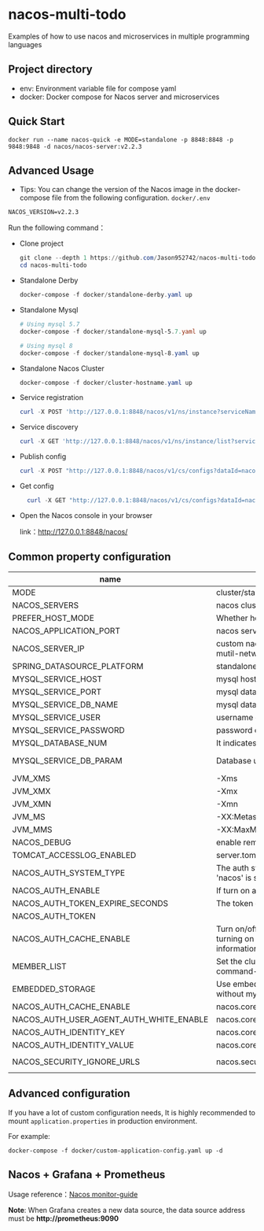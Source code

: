 # nacos-multi-todo
Examples of how to use nacos and microservices in multiple programming languages

## Project directory

* env: Environment variable file for compose yaml
* docker: Docker compose for Nacos server and microservices

## Quick Start

```shell
docker run --name nacos-quick -e MODE=standalone -p 8848:8848 -p 9848:9848 -d nacos/nacos-server:v2.2.3
```

## Advanced Usage

* Tips: You can change the version of the Nacos image in the docker-compose file from the following configuration.
  `docker/.env`

```dotenv
NACOS_VERSION=v2.2.3
```

Run the following command：

* Clone project

  ```powershell
  git clone --depth 1 https://github.com/Jason952742/nacos-multi-todo
  cd nacos-multi-todo
  ```

* Standalone Derby

  ```powershell
  docker-compose -f docker/standalone-derby.yaml up
  ```
* Standalone Mysql

  ```powershell
  # Using mysql 5.7
  docker-compose -f docker/standalone-mysql-5.7.yaml up

  # Using mysql 8
  docker-compose -f docker/standalone-mysql-8.yaml up
  ```

* Standalone Nacos Cluster

  ```powershell
  docker-compose -f docker/cluster-hostname.yaml up 
  ```

* Service registration

  ```powershell
  curl -X POST 'http://127.0.0.1:8848/nacos/v1/ns/instance?serviceName=nacos.naming.serviceName&ip=20.18.7.10&port=8080'

  ```

* Service discovery

    ```powershell
    curl -X GET 'http://127.0.0.1:8848/nacos/v1/ns/instance/list?serviceName=nacos.naming.serviceName'
    ```

* Publish config

  ```powershell
  curl -X POST "http://127.0.0.1:8848/nacos/v1/cs/configs?dataId=nacos.cfg.dataId&group=test&content=helloWorld"
  ```

* Get config

  ```powershell
    curl -X GET "http://127.0.0.1:8848/nacos/v1/cs/configs?dataId=nacos.cfg.dataId&group=test"
  ```


* Open the Nacos console in your browser

  link：http://127.0.0.1:8848/nacos/

## Common property configuration

| name                                     | description                                                                                                                       | option                                                                                                                                                                                |
|------------------------------------------|-----------------------------------------------------------------------------------------------------------------------------------|---------------------------------------------------------------------------------------------------------------------------------------------------------------------------------------|
| MODE                                     | cluster/standalone                                                                                                                | cluster/standalone default **cluster**                                                                                                                                                |
| NACOS_SERVERS                            | nacos cluster address                                                                                                             | eg. ip1:port1 ip2:port2 ip3:port3                                                                                                                                                     |
| PREFER_HOST_MODE                         | Whether hostname are supported                                                                                                    | hostname/ip default **ip**                                                                                                                                                            |
| NACOS_APPLICATION_PORT                   | nacos server port                                                                                                                 | default **8848**                                                                                                                                                                      |
| NACOS_SERVER_IP                          | custom nacos server ip when network was mutil-network                                                                             |                                                                                                                                                                                       |
| SPRING_DATASOURCE_PLATFORM               | standalone support mysql                                                                                                          | mysql / empty default empty                                                                                                                                                           |
| MYSQL_SERVICE_HOST                       | mysql  host                                                                                                                       |                                                                                                                                                                                       |
| MYSQL_SERVICE_PORT                       | mysql  database port                                                                                                              | default : **3306**                                                                                                                                                                    |
| MYSQL_SERVICE_DB_NAME                    | mysql  database name                                                                                                              |                                                                                                                                                                                       |
| MYSQL_SERVICE_USER                       | username of  database                                                                                                             |                                                                                                                                                                                       |
| MYSQL_SERVICE_PASSWORD                   | password of  database                                                                                                             |                                                                                                                                                                                       |
| MYSQL_DATABASE_NUM                       | It indicates the number of database                                                                                               | default :**1**                                                                                                                                                                        |
| MYSQL_SERVICE_DB_PARAM                   | Database url parameter                                                                                                            | default :**characterEncoding=utf8&connectTimeout=1000&socketTimeout=3000&autoReconnect=true&useSSL=false**                                                                            |
| JVM_XMS                                  | -Xms                                                                                                                              | default :1g                                                                                                                                                                           |
| JVM_XMX                                  | -Xmx                                                                                                                              | default :1g                                                                                                                                                                           |
| JVM_XMN                                  | -Xmn                                                                                                                              | default :512m                                                                                                                                                                         |
| JVM_MS                                   | -XX:MetaspaceSize                                                                                                                 | default :128m                                                                                                                                                                         |
| JVM_MMS                                  | -XX:MaxMetaspaceSize                                                                                                              | default :320m                                                                                                                                                                         |
| NACOS_DEBUG                              | enable remote debug                                                                                                               | y/n default :n                                                                                                                                                                        |
| TOMCAT_ACCESSLOG_ENABLED                 | server.tomcat.accesslog.enabled                                                                                                   | default :false                                                                                                                                                                        |
| NACOS_AUTH_SYSTEM_TYPE                   | The auth system to use, currently only 'nacos' is supported                                                                       | default :nacos                                                                                                                                                                        |
| NACOS_AUTH_ENABLE                        | If turn on auth system                                                                                                            | default :false                                                                                                                                                                        |
| NACOS_AUTH_TOKEN_EXPIRE_SECONDS          | The token expiration in seconds                                                                                                   | default :18000                                                                                                                                                                        |
| NACOS_AUTH_TOKEN                         |                                                                                                                                   | `Note: It is removed from Nacos 2.2.1`                                                                                                                                                |
| NACOS_AUTH_CACHE_ENABLE                  | Turn on/off caching of auth information. By turning on this switch, the update of auth information would have a 15 seconds delay. | default : false                                                                                                                                                                       |
| MEMBER_LIST                              | Set the cluster list with a configuration file or command-line argument                                                           | eg:192.168.16.101:8847?raft_port=8807,192.168.16.101?raft_port=8808,192.168.16.101:8849?raft_port=8809                                                                                |
| EMBEDDED_STORAGE                         | Use embedded storage in cluster mode without mysql                                                                                | `embedded` default : none                                                                                                                                                             |
| NACOS_AUTH_CACHE_ENABLE                  | nacos.core.auth.caching.enabled                                                                                                   | default : false                                                                                                                                                                       |
| NACOS_AUTH_USER_AGENT_AUTH_WHITE_ENABLE  | nacos.core.auth.enable.userAgentAuthWhite                                                                                         | default : false                                                                                                                                                                       |
| NACOS_AUTH_IDENTITY_KEY                  | nacos.core.auth.server.identity.key                                                                                               | `Note: It is removed from Nacos 2.2.1`                                                                                                                                                |
| NACOS_AUTH_IDENTITY_VALUE                | nacos.core.auth.server.identity.value                                                                                             | `Note: It is removed from Nacos 2.2.1`                                                                                                                                                |
| NACOS_SECURITY_IGNORE_URLS               | nacos.security.ignore.urls                                                                                                        | default : `/,/error,/**/*.css,/**/*.js,/**/*.html,/**/*.map,/**/*.svg,/**/*.png,/**/*.ico,/console-fe/public/**,/v1/auth/**,/v1/console/health/**,/actuator/**,/v1/console/server/**` |

## Advanced configuration

If you have a lot of custom configuration needs, It is highly recommended to mount `application.properties` in
production environment.

For example:

```docker
docker-compose -f docker/custom-application-config.yaml up -d
```

## Nacos + Grafana + Prometheus

Usage reference：[Nacos monitor-guide](https://nacos.io/en-us/docs/monitor-guide.html)

**Note**: When Grafana creates a new data source, the data source address must be **http://prometheus:9090**


